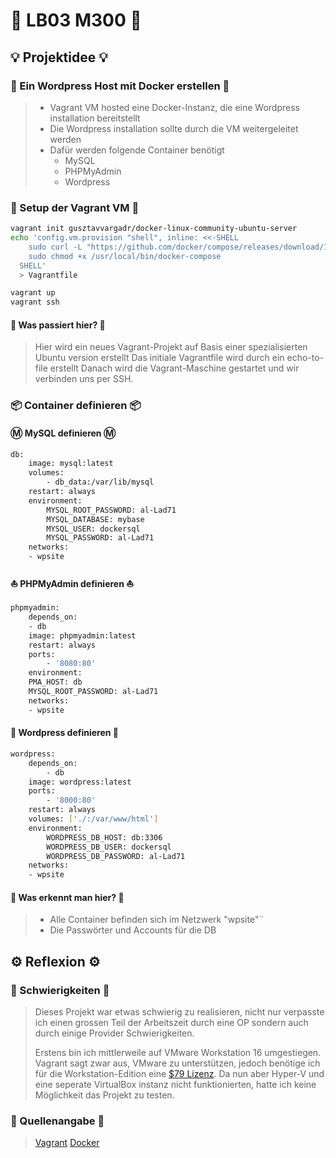 # 👀 LB03 M300 👀 
## 💡 Projektidee 💡
### 🔐 Ein Wordpress Host mit Docker erstellen 🔐
> * Vagrant VM hosted eine Docker-Instanz, die eine Wordpress installation bereitstellt 
> * Die Wordpress installation sollte durch die VM weitergeleitet werden
> * Dafür werden folgende Container benötigt
>   * MySQL
>   * PHPMyAdmin
>   * Wordpress
### 🧱 Setup der Vagrant VM 🧱
```sh
vagrant init gusztavvargadr/docker-linux-community-ubuntu-server
echo 'config.vm.provision "shell", inline: <<-SHELL
    sudo curl -L "https://github.com/docker/compose/releases/download/1.29.1/docker-compose-$(uname -s)-$(uname -m)" -o /usr/local/bin/docker-compose
    sudo chmod +x /usr/local/bin/docker-compose
  SHELL'
  > Vagrantfile

vagrant up
vagrant ssh
```
#### 🤔 Was passiert hier? 🤔
> Hier wird ein neues Vagrant-Projekt auf Basis einer spezialisierten Ubuntu version erstellt
> Das initiale Vagrantfile wird durch ein echo-to-file erstellt
> Danach wird die Vagrant-Maschine gestartet und wir verbinden uns per SSH.

### 📦 Container definieren 📦
#### Ⓜ️ MySQL definieren Ⓜ️
```sh
db:
    image: mysql:latest
    volumes:
        - db_data:/var/lib/mysql
    restart: always
    environment:
        MYSQL_ROOT_PASSWORD: al-Lad71
        MYSQL_DATABASE: mybase
        MYSQL_USER: dockersql
        MYSQL_PASSWORD: al-Lad71
    networks:
    - wpsite
```

#### ⛵ PHPMyAdmin definieren ⛵
```sh
phpmyadmin:
    depends_on:
    - db
    image: phpmyadmin:latest
    restart: always
    ports:
        - '8080:80'
    environment:
    PMA_HOST: db
    MYSQL_ROOT_PASSWORD: al-Lad71
    networks:
    - wpsite
```

#### 📃 Wordpress definieren 📃
```sh
wordpress:
    depends_on:
        - db
    image: wordpress:latest
    ports:
        - '8000:80'
    restart: always
    volumes: ['./:/var/www/html']
    environment:
        WORDPRESS_DB_HOST: db:3306
        WORDPRESS_DB_USER: dockersql
        WORDPRESS_DB_PASSWORD: al-Lad71
    networks:
    - wpsite
```
#### 🤔 Was erkennt man hier? 🤔
> * Alle Container befinden sich im Netzwerk "wpsite"¨
> * Die Passwörter und Accounts für die DB

## ⚙️ Reflexion ⚙️
### 🔄 Schwierigkeiten 🔄
> Dieses Projekt war etwas schwierig zu realisieren, nicht nur verpasste ich einen grossen Teil der Arbeitszeit durch eine OP sondern auch durch einige Provider Schwierigkeiten.
>
> Erstens bin ich mittlerweile auf VMware Workstation 16 umgestiegen.
> Vagrant sagt zwar aus, VMware zu unterstützen, jedoch benötige ich für die Workstation-Edition eine [$79 Lizenz](https://www.vagrantup.com/vmware).
> Da nun aber Hyper-V und eine seperate VirtualBox instanz nicht funktionierten, hatte ich keine Möglichkeit das Projekt zu testen.

### 💾 Quellenangabe 💾
> [Vagrant](https://www.vagrantup.com/)
> [Docker](https://hub.docker.com/)